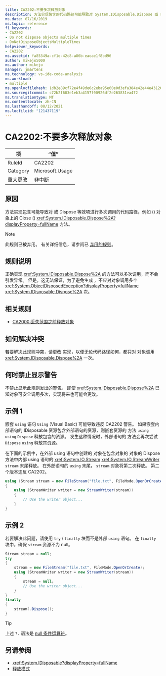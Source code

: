 ```yaml
---
title: CA2202:不要多次释放对象
description: 方法实现包含的代码路径可能导致对 System.IDisposable.Dispose 或 Dispose 等效项（如某些类型上的 Close 方法）对同一对象进行多次调用。
ms.date: 07/16/2019
ms.topic: reference
f1_keywords:
- CA2202
- Do not dispose objects multiple times
- DoNotDisposeObjectsMultipleTimes
helpviewer_keywords:
- CA2202
ms.assetid: fa85349a-cf1e-42c8-a86b-eacae1f8bd96
author: mikejo5000
ms.author: mikejo
manager: jmartens
ms.technology: vs-ide-code-analysis
ms.workload:
- multiple
ms.openlocfilehash: 1db2e89cf72e4f49de6c2eba95e60e0d3efa384e42e44e43120cb1137de02db4
ms.sourcegitcommit: c72b2f603e1eb3a4157f00926df2e263831ea472
ms.translationtype: MT
ms.contentlocale: zh-CN
ms.lasthandoff: 08/12/2021
ms.locfileid: "121437119"
---
```

# <a name="ca2202-do-not-dispose-objects-multiple-times"></a>CA2202:不要多次释放对象

|项|“值”|
|-|-|
|RuleId|CA2202|
|Category|Microsoft.Usage|
|重大更改|非中断|

## <a name="cause"></a>原因
方法实现包含可能导致对 或 Dispose 等效项进行多次调用的代码路径，例如 () 对象上的 Close () <xref:System.IDisposable.Dispose%2A?displayProperty=fullName> 方法。

> [!NOTE]
> 此规则已被弃用。 有关详细信息，请参阅已 [弃用的规则](fxcop-unported-deprecated-rules.md)。

## <a name="rule-description"></a>规则说明

正确实现 <xref:System.IDisposable.Dispose%2A> 的方法可以多次调用，而不会引发异常。 但是，这无法保证，为了避免生成 ，不应对对象调用多个 <xref:System.ObjectDisposedException?displayProperty=fullName> <xref:System.IDisposable.Dispose%2A> 次。

## <a name="related-rules"></a>相关规则

- [CA2000:丢失范围之前释放对象](/dotnet/fundamentals/code-analysis/quality-rules/ca2000)

## <a name="how-to-fix-violations"></a>如何解决冲突

若要解决此规则冲突，请更改 实现，以便无论代码路径如何，都只对 对象调用 <xref:System.IDisposable.Dispose%2A> 一次。

## <a name="when-to-suppress-warnings"></a>何时禁止显示警告

不禁止显示此规则发出的警告。 即使 <xref:System.IDisposable.Dispose%2A> 已知对象可安全调用多次，实现将来也可能会更改。

## <a name="example-1"></a>示例 1

嵌套 `using` 语句 `Using` (Visual Basic) 可能导致违反 CA2202 警告。 如果嵌套内部语句的 IDisposable 资源包含外部语句的资源，则嵌套资源的 方法 `using` `using` `Dispose` 释放包含的资源。 发生这种情况时，外部语句的 方法会再次尝试 `Dispose` `using` 释放其资源。

在下面的示例中，在外部 using 语句中创建的 对象在包含对象的 对象的 Dispose 方法中内部 using 语句的 <xref:System.IO.Stream> <xref:System.IO.StreamWriter> `stream` 末尾释放。 在外部语句的 `using` 末尾， `stream` 对象将第二次释放。 第二个版本违反 CA2202。

```csharp
using (Stream stream = new FileStream("file.txt", FileMode.OpenOrCreate))
{
    using (StreamWriter writer = new StreamWriter(stream))
    {
        // Use the writer object...
    }
}
```

## <a name="example-2"></a>示例 2

若要解决此问题，请使用 `try` / `finally` 块而不是外部 `using` 语句。 在 `finally` 块中，确保 `stream` 资源不为 null。

```csharp
Stream stream = null;
try
{
    stream = new FileStream("file.txt", FileMode.OpenOrCreate);
    using (StreamWriter writer = new StreamWriter(stream))
    {
        stream = null;
        // Use the writer object...
    }
}
finally
{
    stream?.Dispose();
}
```

> [!TIP]
> 上述 `?.` 语法是 [null 条件运算符](/dotnet/csharp/language-reference/operators/member-access-operators#null-conditional-operators--and-)。

## <a name="see-also"></a>另请参阅

- <xref:System.IDisposable?displayProperty=fullName>
- [释放模式](/dotnet/standard/design-guidelines/dispose-pattern)
